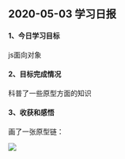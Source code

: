 ## 2020-05-03 学习日报

#### 1、今日学习目标

js面向对象

#### 2、目标完成情况

科普了一些原型方面的知识

#### 3、收获和感悟

画了一张原型链：

![](http://qn.huat.xyz/content/20200503221059.png)



